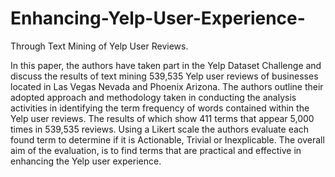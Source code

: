 # Enhancing-Yelp-User-Experience-

Through Text Mining of Yelp User Reviews.

In this paper, the authors have taken part in the Yelp Dataset Challenge and discuss the results of text mining 539,535 Yelp user reviews of businesses located in Las Vegas Nevada and Phoenix Arizona. The authors outline their adopted approach and methodology taken in conducting the analysis activities in identifying the term frequency of words contained within the Yelp user reviews.  The results of which show 411 terms that appear 5,000 times in 539,535 reviews. Using a Likert scale the authors evaluate each found term to determine if it is Actionable, Trivial or Inexplicable. The overall aim of the evaluation, is to find terms that are practical and effective in enhancing the Yelp user experience.
